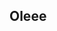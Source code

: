 ## Oleee

<!--
**alenn-pyth/alenn-pyth** is a ✨ _special_ ✨ repository because its `README.md` (this file) appears on your GitHub profile.

Here are some ideas to get you started:


- 🐊 Oaa I´m Valenn
- 🐧 Viva la lluvia, el viento, y los errores.
- 🐙 Monogamia patria muerte y bluey.
- 🦚 Si no ries... ¿Por qué estás ahí?
- 🐔 IG de la minita? Dealen_1
- 📫 Me gusta mucho las explosiones, pero version personas
Me gusta el dibujo, leer, el ballet folclorico y teatro.
  🐹 Tambien los pinguinos
- 😄 She/Her/It
- ⚡ Si algún dia me clonan y mi doble es puntual, entonces NO soy yo.
--> 
